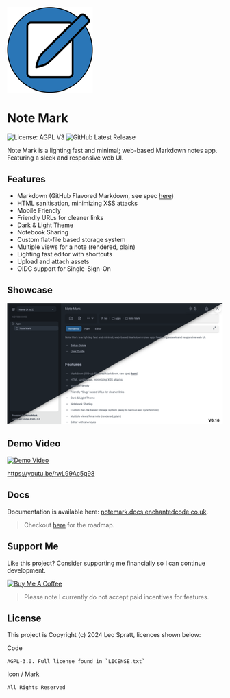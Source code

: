 <img src="frontend/public/icon.svg" width=200 height=200>

# Note Mark
![License: AGPL V3](https://img.shields.io/github/license/enchant97/note-mark?style=flat-square)
![GitHub Latest Release](https://img.shields.io/github/v/release/enchant97/note-mark?include_prereleases&label=latest%20release&style=flat-square)

Note Mark is a lighting fast and minimal; web-based Markdown notes app. Featuring a sleek and responsive web UI.

## Features
- Markdown (GitHub Flavored Markdown, see spec [here](https://github.github.com/gfm/))
- HTML sanitisation, minimizing XSS attacks
- Mobile Friendly
- Friendly URLs for cleaner links
- Dark & Light Theme
- Notebook Sharing
- Custom flat-file based storage system
- Multiple views for a note (rendered, plain)
- Lighting fast editor with shortcuts
- Upload and attach assets
- OIDC support for Single-Sign-On

## Showcase
![Preview Image Showing App](site/static/preview.webp)

## Demo Video
[![Demo Video](https://img.youtube.com/vi/rwL99Ac5g98/0.jpg)](https://youtu.be/rwL99Ac5g98 "Demo Video")

<https://youtu.be/rwL99Ac5g98>

## Docs
Documentation is available here: [notemark.docs.enchantedcode.co.uk](https://notemark.docs.enchantedcode.co.uk/).

> Checkout [here](https://github.com/enchant97/note-mark/issues/47) for the roadmap.

## Support Me
Like this project? Consider supporting me financially so I can continue development.

<a href="https://www.buymeacoffee.com/leospratt" target="_blank"><img src="https://cdn.buymeacoffee.com/buttons/v2/default-blue.png" alt="Buy Me A Coffee" height=60></a>

> Please note I currently do not accept paid incentives for features.

## License
This project is Copyright (c) 2024 Leo Spratt, licences shown below:

Code

    AGPL-3.0. Full license found in `LICENSE.txt`

Icon / Mark

    All Rights Reserved
